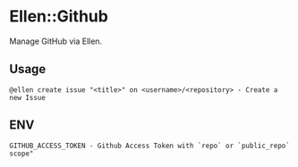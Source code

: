 # Ellen::Github
Manage GitHub via Ellen.

## Usage
```
@ellen create issue "<title>" on <username>/<repository> - Create a new Issue
```

## ENV
```
GITHUB_ACCESS_TOKEN - Github Access Token with `repo` or `public_repo` scope"
```
